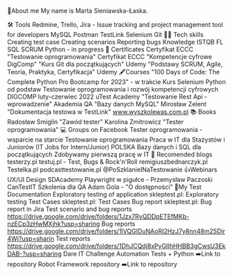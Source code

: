 📖About me
My name is Marta Sieniawska-Łaska.  

🛠️ Tools
Redmine, Trello, Jira - Issue tracking and project management tool for developers
MySQL
Postman
TestLink
Selenium
Git
👩‍💻 Tech skills
Creating test case
Creating scenarios
Reporting bugs
Knowledge ISTQB FL
SQL
SCRUM
Python - in progress
🥇 Certificates
Certyfikat ECCC "Testowanie oprogramowania"
Certyfikat ECCC "Kompetencje cyfrowe DigComp"
"Kurs Git dla początkujących" Udemy
"Podstawy SCRUM, Agile, Teoria, Praktyka, Certyfikacja" Udemy
🖋️Courses
"100 Days of Code: The Complete Python Pro Bootcamp for 2023" - w trakcie
Kurs Selenium Python od podstaw
Testowanie oprogramowania i rozwój kompetencji cyfrowych DIGCOMP luty-czerwiec 2022
uTest Academy
"Testowanie Rest Api - wprowadzenie" Akademia QA
"Bazy danych MySQL" Mirosław Zelent
"Dokumentacja testowa w TestLink" www.wyszkolewas.com.pl
📚 Books
Radosław Smiglin "Zawód tester"
Karolina Zmitrowicz "Tester oprogramowania"
💻 Groups on Facebook
Tester oprogramowania - wsparcie na starcie
Testowanie oprogramowania
Praca w IT dla Stażystów i Juniorów (IT Jobs for Intern/Junior) POLSKA
Bazy danych i SQL dla początkujących
Zdobywamy pierwszą pracę w IT
💭 Recomended blogs
testerzy.pl
testuj.pl - Test, Bugs & Rock'n'Roll
remigiuszbednarczyk.pl
Testelka.pl
podcasttestowanie.pl
@PoSzklanieINaTestowanie
👍Webinars
UX/UI Design SDAcademy
Playwright w pigułce - Przemysław Paczoski CanTestIT
Szkolenia dla QA Adam Gola - "O dostępności"
📑My Test Documentation
Exploratory testing of application skleptest.pl: Exploratory testing
Test Cases skleptest.pl: Test Cases
Bug report skleptest.pl: Bug report in Jira
Test scenario and bug reports https://drive.google.com/drive/folders/1Jzx7RyQDDpETEfMKb-nzECp3zHwMXjhk?usp=sharing
Bug reports https://drive.google.com/drive/folders/1lVQGlDuNAoRI2HzJ7y8nn48m25Dir4Wj?usp=sharin
Test reports https://drive.google.com/drive/folders/1DhJCQdj8xPyGIIhHHBB3gCwsU3EkDAB-?usp=sharing
Dare IT Challenge Automation Tests + Python ➡️Link to repository
Robot Framework repository ➡️Link to repository
